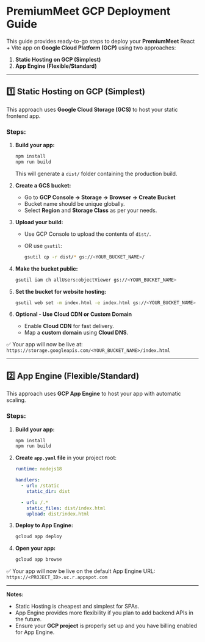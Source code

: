 # PremiumMeet GCP Deployment Guide

This guide provides ready-to-go steps to deploy your **PremiumMeet** React + Vite app on **Google Cloud Platform (GCP)** using two approaches:

1. **Static Hosting on GCP (Simplest)**
2. **App Engine (Flexible/Standard)**

---

## 1️⃣ Static Hosting on GCP (Simplest)

This approach uses **Google Cloud Storage (GCS)** to host your static frontend app.

### Steps:

1. **Build your app:**

   ```bash
   npm install
   npm run build
   ```

   This will generate a `dist/` folder containing the production build.

2. **Create a GCS bucket:**

    * Go to **GCP Console → Storage → Browser → Create Bucket**
    * Bucket name should be unique globally.
    * Select **Region** and **Storage Class** as per your needs.

3. **Upload your build:**

    * Use GCP Console to upload the contents of `dist/`.
    * OR use `gsutil`:

      ```bash
      gsutil cp -r dist/* gs://<YOUR_BUCKET_NAME>/
      ```

4. **Make the bucket public:**

   ```bash
   gsutil iam ch allUsers:objectViewer gs://<YOUR_BUCKET_NAME>
   ```

5. **Set the bucket for website hosting:**

   ```bash
   gsutil web set -m index.html -e index.html gs://<YOUR_BUCKET_NAME>
   ```

6. **Optional - Use Cloud CDN or Custom Domain**

    * Enable **Cloud CDN** for fast delivery.
    * Map a **custom domain** using **Cloud DNS**.

✅ Your app will now be live at: `https://storage.googleapis.com/<YOUR_BUCKET_NAME>/index.html`

---

## 2️⃣ App Engine (Flexible/Standard)

This approach uses **GCP App Engine** to host your app with automatic scaling.

### Steps:

1. **Build your app:**

   ```bash
   npm install
   npm run build
   ```

2. **Create `app.yaml` file** in your project root:

   ```yaml
   runtime: nodejs18

   handlers:
     - url: /static
       static_dir: dist

     - url: /.*
       static_files: dist/index.html
       upload: dist/index.html
   ```

3. **Deploy to App Engine:**

   ```bash
   gcloud app deploy
   ```

4. **Open your app:**

   ```bash
   gcloud app browse
   ```

✅ Your app will now be live on the default App Engine URL: `https://<PROJECT_ID>.uc.r.appspot.com`

---

**Notes:**

* Static Hosting is cheapest and simplest for SPAs.
* App Engine provides more flexibility if you plan to add backend APIs in the future.
* Ensure your **GCP project** is properly set up and you have billing enabled for App Engine.
